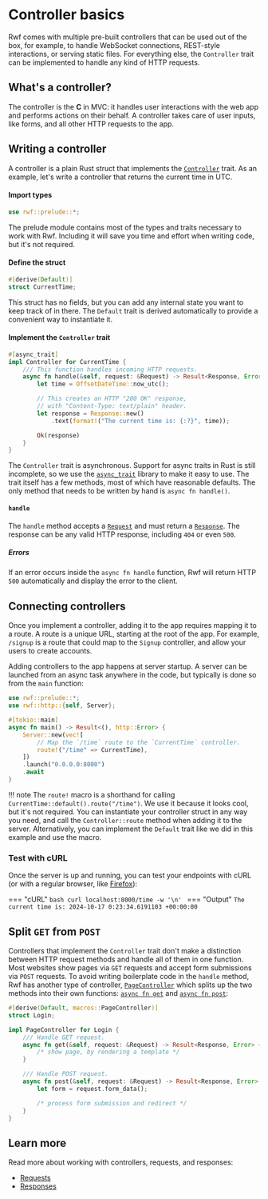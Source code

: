 # Controller basics

Rwf comes with multiple pre-built controllers that can be used out of the box, for example, to handle WebSocket connections, REST-style interactions, or serving static files. For everything else, the `Controller` trait can be implemented to handle any kind of HTTP requests.

## What's a controller?

The controller is the **C** in MVC: it handles user interactions with the web app and performs actions on their behalf. A controller takes care of user inputs, like forms, and all other HTTP requests to the app.

## Writing a controller

A controller is a plain Rust struct that implements the [`Controller`](https://docs.rs/rwf/latest/rwf/controller/trait.Controller.html) trait. As an example, let's write a controller that returns the current time in UTC.

#### Import types

```rust
use rwf::prelude::*;
```

The prelude module contains most of the types and traits necessary to work with Rwf. Including it will save you time and effort when writing code, but it's not required.

#### Define the struct

```rust
#[derive(Default)]
struct CurrentTime;
```

This struct has no fields, but you can add any internal state you want to keep track of in there. The `Default` trait is derived automatically to provide a convenient way to instantiate it.

#### Implement the `Controller` trait

```rust
#[async_trait]
impl Controller for CurrentTime {
    /// This function handles incoming HTTP requests.
    async fn handle(&self, request: &Request) -> Result<Response, Error> {
        let time = OffsetDateTime::now_utc();

        // This creates an HTTP "200 OK" response,
        // with "Content-Type: text/plain" header.
        let response = Response::new()
            .text(format!("The current time is: {:?}", time));

        Ok(response)
    }
}
```

The `Controller` trait is asynchronous. Support for async traits in Rust is still incomplete, so we use the [`async_trait`](https://docs.rs/async_trait) library to make it easy to use. The trait itself has a few methods, most of which have reasonable defaults. The only method that needs to be written by hand is `async fn handle()`.

#### `handle`

The `handle` method accepts a [`Request`](request.md) and must return a [`Response`](response.md). The response can be any valid HTTP response, including `404` or even `500`.

##### Errors

If an error occurs inside the `async fn handle` function, Rwf will return HTTP `500` automatically and display the error to the client.


## Connecting controllers

Once you implement a controller, adding it to the app requires mapping it to a route. A route is a unique URL, starting at the root of the app. For example, `/signup` is a route that could map to the `Signup` controller, and allow your users to create accounts.

Adding controllers to the app happens at server startup. A server can be launched from an async task anywhere in the code, but typically is done so from the `main` function:

```rust
use rwf::prelude::*;
use rwf::http::{self, Server};

#[tokio::main]
async fn main() -> Result<(), http::Error> {
    Server::new(vec![
        // Map the `/time` route to the `CurrentTime` controller.
        route!("/time" => CurrentTime),
    ])
    .launch("0.0.0.0:8000")
    .await
}
```

!!! note
    The `route!` macro is a shorthand for calling `CurrentTime::default().route("/time")`. We use it because it looks cool, but it's not required.
    You can instantiate your controller struct in any way you need, and call the `Controller::route` method when adding it to the server. Alternatively, you can implement the `Default` trait like we did in this example and use the macro.

### Test with cURL

Once the server is up and running, you can test your endpoints with cURL (or with a regular browser, like [Firefox](https://firefox.com)):

=== "cURL"
    ```bash
    curl localhost:8000/time -w '\n'
    ```
=== "Output"
    ```
    The current time is: 2024-10-17 0:23:34.6191103 +00:00:00
    ```


## Split `GET` from `POST`

Controllers that implement the `Controller` trait don't make a distinction between HTTP request methods and handle all of them in one function. Most websites show pages via `GET` requests and accept form submissions via `POST` requests. To avoid writing boilerplate code in the `handle` method, Rwf has another type of controller, [`PageController`](https://docs.rs/rwf/latest/rwf/controller/trait.PageController.html) which splits up the two methods into their own functions: [`async fn get`](https://docs.rs/rwf/latest/rwf/controller/trait.PageController.html#tymethod.get) and [`async fn post`](https://docs.rs/rwf/latest/rwf/controller/trait.PageController.html#method.post):

```rust
#[derive(Default, macros::PageController)]
struct Login;

impl PageController for Login {
    /// Handle GET request.
    async fn get(&self, request: &Request) -> Result<Response, Error> {
        /* show page, by rendering a template */
    }

    /// Handle POST request.
    async fn post(&self, request: &Request) -> Result<Response, Error> {
        let form = request.form_data();

        /* process form submission and redirect */
    }
}
```


## Learn more

Read more about working with controllers, requests, and responses:

- [Requests](request.md)
- [Responses](response.md)
